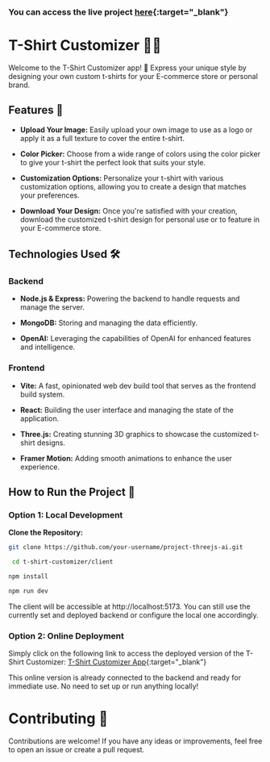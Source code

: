 ### You can access the live project [here](https://t-shirt-customizer-rjqf.onrender.com){:target="_blank"}

# T-Shirt Customizer 🎨👕

Welcome to the T-Shirt Customizer app! 🚀 Express your unique style by designing your own custom t-shirts for your E-commerce store or personal brand.

## Features 🌟

- **Upload Your Image:** Easily upload your own image to use as a logo or apply it as a full texture to cover the entire t-shirt.
  
- **Color Picker:** Choose from a wide range of colors using the color picker to give your t-shirt the perfect look that suits your style.

- **Customization Options:** Personalize your t-shirt with various customization options, allowing you to create a design that matches your preferences.

- **Download Your Design:** Once you're satisfied with your creation, download the customized t-shirt design for personal use or to feature in your E-commerce store.

## Technologies Used 🛠️

### Backend
- **Node.js & Express:** Powering the backend to handle requests and manage the server.

- **MongoDB:** Storing and managing the data efficiently.

- **OpenAI:** Leveraging the capabilities of OpenAI for enhanced features and intelligence.

### Frontend
- **Vite:** A fast, opinionated web dev build tool that serves as the frontend build system.

- **React:** Building the user interface and managing the state of the application.

- **Three.js:** Creating stunning 3D graphics to showcase the customized t-shirt designs.

- **Framer Motion:** Adding smooth animations to enhance the user experience.

## How to Run the Project 🚀

### Option 1: Local Development

 **Clone the Repository:**
   ```bash
   git clone https://github.com/your-username/project-threejs-ai.git
  ```
  ```bash
   cd t-shirt-customizer/client
  ```
   ```bash
   npm install
```
   ```bash
   npm run dev
```

The client will be accessible at http://localhost:5173. You can still use the currently set and deployed backend or configure the local one accordingly.

### Option 2: Online Deployment

Simply click on the following link to access the deployed version of the T-Shirt Customizer:
[T-Shirt Customizer App](https://t-shirt-customizer-rjqf.onrender.com){:target="_blank"}

This online version is already connected to the backend and ready for immediate use. No need to set up or run anything locally!

# Contributing 🤝
Contributions are welcome! If you have any ideas or improvements, feel free to open an issue or create a pull request.
